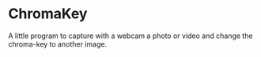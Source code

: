 # ChromaKey
A little program to capture with a webcam a photo or video and change the chroma-key to another image.
